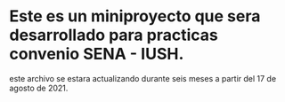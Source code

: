 # Este es un miniproyecto que sera desarrollado para practicas convenio SENA - IUSH.

este archivo se estara actualizando durante seis meses a partir del 17 de agosto de 2021.
